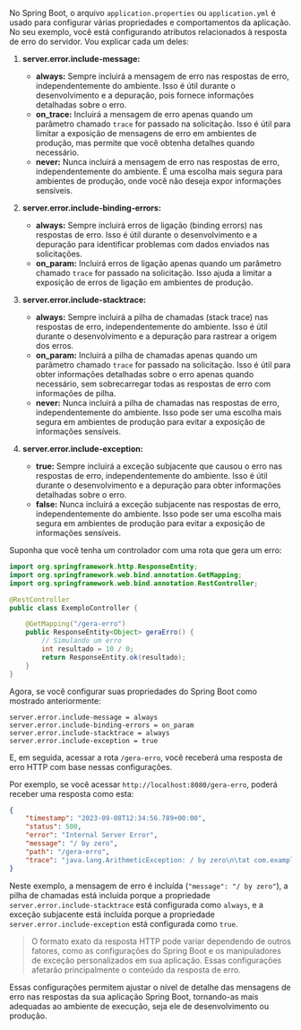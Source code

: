 No Spring Boot, o arquivo `application.properties` ou `application.yml` é usado para configurar várias propriedades e comportamentos da aplicação. No seu exemplo, você está configurando atributos relacionados à resposta de erro do servidor. Vou explicar cada um deles:

1. **server.error.include-message:**

   - **always:** Sempre incluirá a mensagem de erro nas respostas de erro, independentemente do ambiente. Isso é útil durante o desenvolvimento e a depuração, pois fornece informações detalhadas sobre o erro.
   - **on_trace:** Incluirá a mensagem de erro apenas quando um parâmetro chamado `trace` for passado na solicitação. Isso é útil para limitar a exposição de mensagens de erro em ambientes de produção, mas permite que você obtenha detalhes quando necessário.
   - **never:** Nunca incluirá a mensagem de erro nas respostas de erro, independentemente do ambiente. É uma escolha mais segura para ambientes de produção, onde você não deseja expor informações sensíveis.

2. **server.error.include-binding-errors:**

   - **always:** Sempre incluirá erros de ligação (binding errors) nas respostas de erro. Isso é útil durante o desenvolvimento e a depuração para identificar problemas com dados enviados nas solicitações.
   - **on_param:** Incluirá erros de ligação apenas quando um parâmetro chamado `trace` for passado na solicitação. Isso ajuda a limitar a exposição de erros de ligação em ambientes de produção.

3. **server.error.include-stacktrace:**

   - **always:** Sempre incluirá a pilha de chamadas (stack trace) nas respostas de erro, independentemente do ambiente. Isso é útil durante o desenvolvimento e a depuração para rastrear a origem dos erros.
   - **on_param:** Incluirá a pilha de chamadas apenas quando um parâmetro chamado `trace` for passado na solicitação. Isso é útil para obter informações detalhadas sobre o erro apenas quando necessário, sem sobrecarregar todas as respostas de erro com informações de pilha.
   - **never:** Nunca incluirá a pilha de chamadas nas respostas de erro, independentemente do ambiente. Isso pode ser uma escolha mais segura em ambientes de produção para evitar a exposição de informações sensíveis.

4. **server.error.include-exception:**
   - **true:** Sempre incluirá a exceção subjacente que causou o erro nas respostas de erro, independentemente do ambiente. Isso é útil durante o desenvolvimento e a depuração para obter informações detalhadas sobre o erro.
   - **false:** Nunca incluirá a exceção subjacente nas respostas de erro, independentemente do ambiente. Isso pode ser uma escolha mais segura em ambientes de produção para evitar a exposição de informações sensíveis.

Suponha que você tenha um controlador com uma rota que gera um erro:

```java
import org.springframework.http.ResponseEntity;
import org.springframework.web.bind.annotation.GetMapping;
import org.springframework.web.bind.annotation.RestController;

@RestController
public class ExemploController {

    @GetMapping("/gera-erro")
    public ResponseEntity<Object> geraErro() {
        // Simulando um erro
        int resultado = 10 / 0;
        return ResponseEntity.ok(resultado);
    }
}
```

Agora, se você configurar suas propriedades do Spring Boot como mostrado anteriormente:

```properties
server.error.include-message = always
server.error.include-binding-errors = on_param
server.error.include-stacktrace = always
server.error.include-exception = true
```

E, em seguida, acessar a rota `/gera-erro`, você receberá uma resposta de erro HTTP com base nessas configurações.

Por exemplo, se você acessar `http://localhost:8080/gera-erro`, poderá receber uma resposta como esta:

```json
{
    "timestamp": "2023-09-08T12:34:56.789+00:00",
    "status": 500,
    "error": "Internal Server Error",
    "message": "/ by zero",
    "path": "/gera-erro",
    "trace": "java.lang.ArithmeticException: / by zero\n\tat com.example.ExemploController.geraErro(ExemploController.java:12)\n..."
}
```

Neste exemplo, a mensagem de erro é incluída (`"message": "/ by zero"`), a pilha de chamadas está incluída porque a propriedade `server.error.include-stacktrace` está configurada como `always`, e a exceção subjacente está incluída porque a propriedade `server.error.include-exception` está configurada como `true`.

> O formato exato da resposta HTTP pode variar dependendo de outros fatores, como as configurações do Spring Boot e os manipuladores de exceção personalizados em sua aplicação. Essas configurações afetarão principalmente o conteúdo da resposta de erro.

Essas configurações permitem ajustar o nível de detalhe das mensagens de erro nas respostas da sua aplicação Spring Boot, tornando-as mais adequadas ao ambiente de execução, seja ele de desenvolvimento ou produção.
